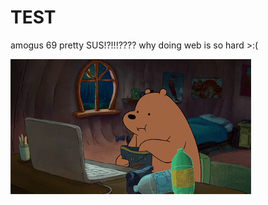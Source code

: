 # TEST
amogus 69 pretty SUS!?!!!????
why doing web is so hard >:(

<img src="https://github.com/darsaveli/Mariam/blob/main/1479814528_webarebears.gif" width="385px" align="center">
